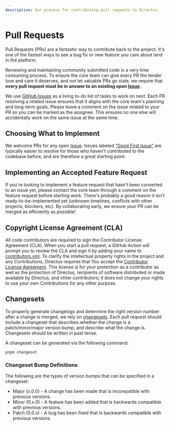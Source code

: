 ```yaml
---
description: Our process for contributing pull requests to Directus.
---
```


# Pull Requests

Pull Requests (PRs) are a fantastic way to contribute back to the project. It's one of the fastest ways to see a bug fix or new feature you care about land in the platform.

Reviewing and maintaining community submitted code is a very time consuming process. To ensure the core team can give every PR the tender love and care it deserves, and not let valuable PRs go stale, we require that **every pull request must be in answer to an existing open [Issue](https://github.com/directus/directus/issues).**

We use [GitHub Issues](https://github.com/directus/directus/issues) as a living to-do list of tasks to work on next. Each PR resolving a related issue ensures that it aligns with the core team's planning and long-term goals. Please leave a comment on the issue related to your PR so you can be marked as the assignee. This ensures no one else will accidentally work on the same issue at the same time.

## Choosing What to Implement

We welcome PRs for any open [Issue](https://github.com/directus/directus/issues). Issues labeled
["Good First Issue"](https://github.com/directus/directus/issues?q=is:open+is:issue+label:%22%E2%AD%90%EF%B8%8F+Good+First+Issue%22) are typically easier to resolve for those who haven't contributed to the codebase before, and are therefore a great starting point.

## Implementing an Accepted Feature Request

If you're looking to implement a feature request that hasn't been converted to an issue yet, please contact the core team through a comment on the feature request before starting work. There's probably a good reason it isn't ready-to-be-implemented yet (unknown timelines, conflicts with other projects, blockers, etc). By collaborating early, we ensure your PR can be merged as efficiently as possible!

## Copyright License Agreement (CLA)

All code contributors are required to sign the Contributor License Agreement (CLA). When you start a pull request, a GitHub Action will prompt you to review the CLA and sign it by adding your name to
[contributors.yml](https://github.com/directus/directus/blob/main/contributors.yml). To clarify the intellectual property rights in the project and any Contributions, Directus requires that You accept the
[Contributor License Agreement](https://github.com/directus/directus/blob/main/cla.md). This license is for your protection as a contributor as well as the protection of Directus, recipients of software distributed or made available by Directus, and other contributors; it does not change your rights to use your own Contributions for any other purpose.

## Changesets

To properly generate changelogs and determine the right version number after a change is merged, we rely on [changesets](https://github.com/changesets/changesets). Each pull request should include a changeset that describes whether the change is a patch/minor/major version bump, and describe what the change is. Changesets should be written in past tense.

A changeset can be generated via the following command:

```shell
pnpm changeset
```

### Changeset Bump Definitions

The following are the types of version bumps that can be specified in a changeset:

- Major (x.0.0) - A change has been made that is incompatible with previous versions.
- Minor (0.x.0) - A feature has been added that is backwards compatible with previous versions.
- Patch (0.0.x) - A bug has been fixed that is backwards compatible with previous versions.
